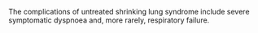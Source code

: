 The complications of untreated shrinking lung syndrome include severe symptomatic dyspnoea and, more rarely, respiratory failure.